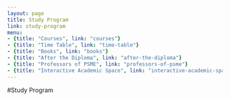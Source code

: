 ```yaml
---
layout: page
title: Study Program
link: study-program
menu:
- {title: "Courses", link: "courses"}
- {title: "Time Table", link: "time-table"}
- {title: "Books", link: "books"}
- {title: "After the Diploma", link: "after-the-diploma"}
- {title: "Professors of PSME", link: "professors-of-psme"}
- {title: "Interactive Academic Space", link: "interactive-academic-space"}
---
```


#Study Program